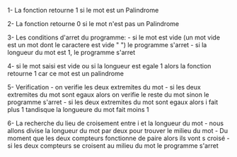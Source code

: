 
1- La fonction retourne 1 si le mot est un Palindrome

2- La fonction retourne 0 si le mot n'est pas un Palindrome

3- Les conditions d'arret du programme:
    - si le mot est vide (un mot vide est un mot dont le caractere est vide " ") le programme s'arret
    - si la longueur du mot est 1, le programme s'arret

4- si le mot saisi est vide ou si la longueur est egale 1 alors la fonction retourne 1 car ce mot est un palindrome

5- Verification
    - on verifie les deux extremites du mot 
    - si les deux extremites du mot sont egaux alors on verifie le reste du mot sinon le programme s'arret
    - si les deux extremites du mot sont egaux alors i fait plus 1 tandisque la longueure du mot fait moins 1

6- La recherche du lieu de croisement entre i et la longueur du mot
    - nous allons divise la longueur du mot par deux pour trouver le milieu du mot
    - Du moment que les deux compteurs fonctionne de paire alors ils vont s croisé
    - si les deux compteurs se croisent au milieu du mot le programme s'arret